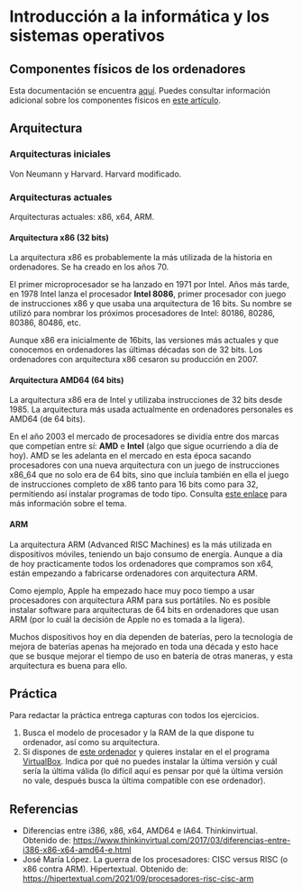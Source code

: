 # Introducción a la informática y los sistemas operativos
## Componentes físicos de los ordenadores
Esta documentación se encuentra [aquí](/ficheros/componentes-pc.pdf). Puedes consultar información adicional sobre los componentes físicos en [este artículo](https://www.profesionalreview.com/2019/02/06/componentes-de-un-ordenador/).

## Arquitectura

### Arquitecturas iniciales
Von Neumann y Harvard. Harvard modificado.

### Arquitecturas actuales
Arquitecturas actuales: x86, x64, ARM.

#### Arquitectura x86 (32 bits)

La arquitectura x86 es probablemente la más utilizada de la historia en ordenadores. Se ha creado en los años 70.

El primer microprocesador se ha lanzado en 1971 por Intel. Años más tarde, en 1978 Intel lanza el procesador **Intel 8086**, primer procesador con juego de instrucciones x86 y que usaba una arquitectura de 16 bits. Su nombre se utilizó para nombrar los próximos procesadores de Intel: 80186, 80286, 80386, 80486, etc.

Aunque x86 era inicialmente de 16bits, las versiones más actuales y que conocemos en ordenadores las últimas décadas son de 32 bits. Los ordenadores con arquitectura x86 cesaron su producción en 2007.

#### Arquitectura AMD64 (64 bits)
La arquitectura x86 era de Intel y utilizaba instrucciones de 32 bits desde 1985. La arquitectura más usada actualmente en ordenadores personales es AMD64 (de 64 bits). 

En el año 2003 el mercado de procesadores se dividía entre dos marcas que competían entre sí: **AMD** e **Intel** (algo que sigue ocurriendo a día de hoy). AMD se les adelanta en el mercado en esta época sacando procesadores con una nueva arquitectura con un juego de instrucciones x86_64 que no solo era de 64 bits, sino que incluía también en ella el juego de instrucciones completo de x86 tanto para 16 bits como para 32, permitiendo así instalar programas de todo tipo. Consulta [este enlace](https://www.thinkinvirtual.com/2017/03/diferencias-entre-i386-x86-x64-amd64-e.html) para más información sobre el tema.

#### ARM
La arquitectura ARM (Advanced RISC Machines) es la más utilizada en dispositivos móviles, teniendo un bajo consumo de energía. Aunque a día de hoy practicamente todos los ordenadores que compramos son x64, están empezando a fabricarse ordenadores con arquitectura ARM.

Como ejemplo, Apple ha empezado hace muy poco tiempo a usar procesadores con arquitectura ARM para sus portátiles. No es posible instalar software para arquitecturas de 64 bits en ordenadores que usan ARM (por lo cuál la decisión de Apple no es tomada a la ligera).

Muchos dispositivos hoy en día dependen de baterías, pero la tecnología de mejora de baterías apenas ha mejorado en toda una década y esto hace que se busque mejorar el tiempo de uso en batería de otras maneras, y esta arquitectura es buena para ello.

## Práctica
Para redactar la práctica entrega capturas con todos los ejercicios.

1. Busca el modelo de procesador y la RAM de la que dispone tu ordenador, así como su arquitectura.
2. Si dispones de [este ordenador](https://es.aliexpress.com/item/1005003280539571.html) y quieres instalar en el el programa [VirtualBox](https://www.virtualbox.org/). Indica por qué no puedes instalar la última versión y cuál sería la última válida (lo difícil aquí es pensar por qué la última versión no vale, después busca la última compatible con ese ordenador).

## Referencias
- Diferencias entre i386, x86, x64, AMD64 e IA64. Thinkinvirtual. Obtenido de: https://www.thinkinvirtual.com/2017/03/diferencias-entre-i386-x86-x64-amd64-e.html
- José María López. La guerra de los procesadores: CISC versus RISC (o x86 contra ARM). Hipertextual. Obtenido de: https://hipertextual.com/2021/09/procesadores-risc-cisc-arm